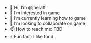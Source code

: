- 👋 Hi, I’m @jheraff
- 👀 I’m interested in game
- 🌱 I’m currently learning how to game
- 💞️ I’m looking to collaborate on game
- 📫 How to reach me: TBD
- ⚡ Fun fact: I like food

<!---
jheraff/jheraff is a ✨ special ✨ repository because its `README.md` (this file) appears on your GitHub profile.
You can click the Preview link to take a look at your changes.
--->
